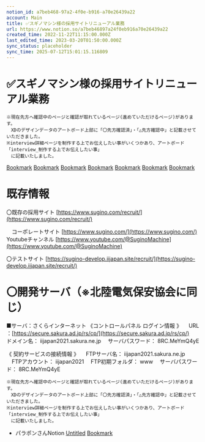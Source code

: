 ```yaml
---
notion_id: a7beb468-97a2-4f0e-b916-a70e26439a22
account: Main
title: ✅スギノマシン様の採用サイトリニューアル業務
url: https://www.notion.so/a7beb46897a24f0eb916a70e26439a22
created_time: 2022-11-22T11:15:00.000Z
last_edited_time: 2023-03-20T01:50:00.000Z
sync_status: placeholder
sync_time: 2025-07-12T15:01:15.116809
---
```

# ✅スギノマシン様の採用サイトリニューアル業務

```plain text
※現在先方へ確認中のページと確認が取れているページ(進めていただけるページ)があります。
　XDのデザインデータのアートボード上部に「〇先方確認済」・「△先方確認中」と記載させていただきました。
※interview詳細ページを制作する上でお伝えしたい事がいくつかあり、アートボード「interview_制作する上でお伝えしたい事」
　に記載いたしました。
```
[Bookmark](https://xd.adobe.com/view/0d6f496e-cffe-4484-b3e1-00f54486c205-583c/)
[Bookmark](https://xd.adobe.com/view/fc2ad902-bc98-4553-b376-b483f925a15d-a979/screen/060ec03d-036f-4a03-93f0-613960afd2cc)
[Bookmark](https://xd.adobe.com/view/5db02d57-b596-4423-903b-1e133905f2f8-08e3/)
[Bookmark](https://xd.adobe.com/view/c878e20f-db18-49b8-874a-dd2282f60dc8-9d2b/)
[Bookmark](https://ui-meeting.com/p/742f2390-7156-11ed-8f3b-8f1c75e1da32/39827)
[Bookmark](https://ui-meeting.com/p/da5fafc0-743b-11ed-b798-f7276640c73a/39834)
[Bookmark](https://xd.adobe.com/view/3461e023-1cb3-4cc1-9cd4-9b9937294258-6132/)
# 既存情報
  〇既存の採用サイト
[https://www.sugino.com/recruit/](https://www.sugino.com/recruit/)

　コーポレートサイト
[https://www.sugino.com/](https://www.sugino.com/)
　Youtubeチャンネル
[https://www.youtube.com/@SuginoMachine](https://www.youtube.com/@SuginoMachine)

〇テストサイト
[https://sugino-develop.iijapan.site/recruit/](https://sugino-develop.iijapan.site/recruit/)


〇開発サーバ（※北陸電気保安協会に同じ）
======================
■サーバ：さくらインターネット
《コントロールパネル ログイン情報 》
　URL ：[https://secure.sakura.ad.jp/rs/cp/](https://secure.sakura.ad.jp/rs/cp/)
　ドメイン名： iijapan2021.sakura.ne.jp
　サーバパスワード： 8RC.MeYmQ4yE

《 契約サービスの接続情報 》
　FTPサーバ名： iijapan2021.sakura.ne.jp
　FTPアカウント： iijapan2021
　FTP初期フォルダ： www
　サーバパスワード： 8RC.MeYmQ4yE
```plain text
※現在先方へ確認中のページと確認が取れているページ(進めていただけるページ)があります。
　XDのデザインデータのアートボード上部に「〇先方確認済」・「△先方確認中」と記載させていただきました。
※interview詳細ページを制作する上でお伝えしたい事がいくつかあり、アートボード「interview_制作する上でお伝えしたい事」
　に記載いたしました。
```
- パラポンさんNotion
  [Untitled](https://www.notion.so/1cd3b55a04884db991874d452e79c43a) 
  [Bookmark](https://www.webcreatorbox.com/tech/loading-animation)